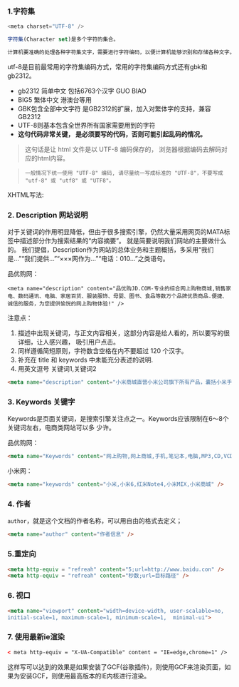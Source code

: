 ### 1.字符集

```javascript
<meta charset="UTF-8" />
```

~~~javascript
字符集(Character set)是多个字符的集合。

计算机要准确的处理各种字符集文字，需要进行字符编码，以便计算机能够识别和存储各种文字。
~~~

utf-8是目前最常用的字符集编码方式，常用的字符集编码方式还有gbk和gb2312。

* gb2312 简单中文  包括6763个汉字  GUO BIAO
* BIG5   繁体中文 港澳台等用
* GBK包含全部中文字符    是GB2312的扩展，加入对繁体字的支持，兼容GB2312
* UTF-8则基本包含全世界所有国家需要用到的字符
* **这句代码非常关键， 是必须要写的代码，否则可能引起乱码的情况。**

> 这句话是让 html 文件是以 UTF-8 编码保存的， 浏览器根据编码去解码对应的html内容。

> ```
> 一般情况下统一使用 "UTF-8" 编码, 请尽量统一写成标准的 "UTF-8"，不要写成 "utf-8" 或 "utf8" 或 "UTF8"。
> ```

XHTML写法: <meta http-equiv="content-type" content="text/html; charset=utf-8" />

### 2. Description  网站说明

对于关键词的作用明显降低，但由于很多搜索引擎，仍然大量采用网页的MATA标签中描述部分作为搜索结果的“内容摘要”。 就是简要说明我们网站的主要做什么的。
我们提倡，Description作为网站的总体业务和主题概括，多采用“我们是…”“我们提供…”“×××网作为…”“电话：010…”之类语句。

品优购网：

```
<meta name="description" content="品优购JD.COM-专业的综合网上购物商城,销售家电、数码通讯、电脑、家居百货、服装服饰、母婴、图书、食品等数万个品牌优质商品.便捷、诚信的服务，为您提供愉悦的网上购物体验!" />
```

注意点：

1. 描述中出现关键词，与正文内容相关，这部分内容是给人看的，所以要写的很详细，让人感兴趣， 吸引用户点击。
2. 同样遵循简短原则，字符数含空格在内不要超过 120  个汉字。
3. 补充在 title  和 keywords  中未能充分表述的说明.
4. 用英文逗号 关键词1,关键词2

```html
<meta name="description" content="小米商城直营小米公司旗下所有产品，囊括小米手机系列小米MIX、小米Note 2，红米手机系列红米Note 4、红米4，智能硬件，配件及小米生活周边，同时提供小米客户服务及售后支持。" />
```

### 3. Keywords 关键字

Keywords是页面关键词，是搜索引擎关注点之一。Keywords应该限制在6～8个关键词左右，电商类网站可以多 少许。

品优购网：

```html
<meta name="Keywords" content="网上购物,网上商城,手机,笔记本,电脑,MP3,CD,VCD,DV,相机,数码,配件,手表,存储卡,品优购" />
```

小米网：

```html
<meta name="keywords" content="小米,小米6,红米Note4,小米MIX,小米商城" />
```

### 4. 作者

`author`，就是这个文档的作者名称，可以用自由的格式去定义；

```html
<meta name="author" content="作者信息" />
```

### 5.重定向

```html
<meta http-equiv = "refreah" content="5;url=http://www.baidu.con" />
<meta http-equiv = "refreah" content="秒数;url=目标路径" />
```

### 6. 视口

```html
<meta name="viewport" content="width=device-width, user-scalable=no,
initial-scale=1, maximum-scale=1, minimum-scale=1,  minimal-ui">
```

### 7. 使用最新ie渲染

```html
< meta http-equiv = "X-UA-Compatible" content = "IE=edge,chrome=1" />
```

这样写可以达到的效果是如果安装了GCF(谷歌插件)，则使用GCF来渲染页面，如果为安装GCF，则使用最高版本的IE内核进行渲染。


